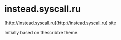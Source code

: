 instead.syscall.ru
========

[http://instead.syscall.ru](http://instead.syscall.ru) site

Initially based on thescribble theme.
